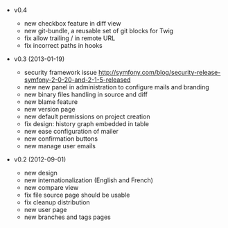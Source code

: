 * v0.4

  * new checkbox feature in diff view
  * new git-bundle, a reusable set of git blocks for Twig
  * fix allow trailing / in remote URL
  * fix incorrect paths in hooks

* v0.3 (2013-01-19)

  * security framework issue http://symfony.com/blog/security-release-symfony-2-0-20-and-2-1-5-released
  * new new panel in administration to configure mails and branding
  * new binary files handling in source and diff
  * new blame feature
  * new version page
  * new default permissions on project creation
  * fix design: history graph embedded in table
  * new ease configuration of mailer
  * new confirmation buttons
  * new manage user emails

* v0.2 (2012-09-01)

  * new design
  * new internationalization (English and French)
  * new compare view
  * fix file source page should be usable
  * fix cleanup distribution
  * new user page
  * new branches and tags pages
